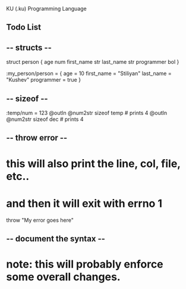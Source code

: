 KU (.ku) Programming Language

## Todo List

-- structs --
-------------

struct person {
    age num
    first_name str
    last_name str
    programmer bol
}

:my_person/person = {
    age = 10
    first_name = "Stiliyan"
    last_name = "Kushev"
    programmer = true
}
    
-- sizeof --
------------

:temp/num = 123
@outln @num2str sizeof temp    # prints 4
@outln @num2str sizeof dec     # prints 4

-- throw error --
-----------------

# this will also print the line, col, file, etc..
# and then it will exit with errno 1
throw "My error goes here"

-- document the syntax --
-------------------------

# note: this will probably enforce some overall changes.